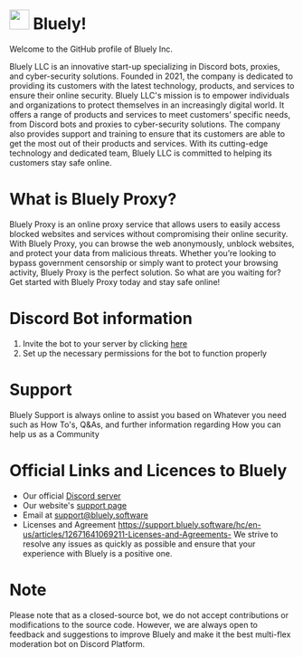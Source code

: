<h1><a href="https://bluely.software"><img height="35px" src="https://raw.githubusercontent.com/bluely-inc/.github/main/emotes/laptop.png"></a> <b>Bluely!</b></h1>

Welcome to the GitHub profile of Bluely Inc.

Bluely LLC is an innovative start-up specializing in Discord bots, proxies, and cyber-security solutions. Founded in 2021, the company is dedicated to providing its customers with the latest technology, products, and services to ensure their online security. Bluely LLC's mission is to empower individuals and organizations to protect themselves in an increasingly digital world. It offers a range of products and services to meet customers’ specific needs, from Discord bots and proxies to cyber-security solutions. The company also provides support and training to ensure that its customers are able to get the most out of their products and services. With its cutting-edge technology and dedicated team, Bluely LLC is committed to helping its customers stay safe online.


# What is Bluely Proxy?
  Bluely Proxy is an online proxy service that allows users to easily access blocked websites and services without compromising their online security. With Bluely Proxy, you can browse the web anonymously, unblock websites, and protect your data from malicious threats. Whether you’re looking to bypass government censorship or simply want to protect your browsing activity, Bluely Proxy is the perfect solution. So what are you waiting for? Get started with Bluely Proxy today and stay safe online!


# Discord Bot information

1. Invite the bot to your server by clicking [here](https://discord.com/api/oauth2/authorize?client_id=1068782979566018631&permissions=8&scope=bot%20applications.commands)
2. Set up the necessary permissions for the bot to function properly

# Support
Bluely Support is always online to assist you based on Whatever you need such as How To's, Q&As, and further information regarding How you can help us as a Community


# Official Links and Licences to Bluely
- Our official [Discord server](https://discord.gg/Mp5cZNSmHG)
- Our website's [support page](support.bluely.software)
- Email at support@bluely.software
- Licenses and Agreement https://support.bluely.software/hc/en-us/articles/12671641069211-Licenses-and-Agreements-
We strive to resolve any issues as quickly as possible and ensure that your experience with Bluely is a positive one.


# Note
Please note that as a closed-source bot, we do not accept contributions or modifications to the source code. However, we are always open to feedback and suggestions to improve Bluely and make it the best multi-flex moderation bot on Discord Platform.
